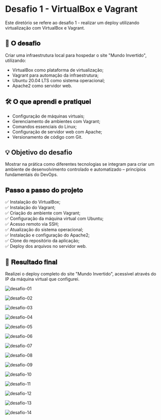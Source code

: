# Desafio 1 - VirtualBox e Vagrant

Este diretório se refere ao desafio 1 - realizar um deploy utilizando virtualização com VirtualBox e Vagrant.

## 📌 𝐎 𝐝𝐞𝐬𝐚𝐟𝐢𝐨 
Criar uma infraestrutura local para hospedar o site "Mundo Invertido", utilizando:
- VirtualBox como plataforma de virtualização;
- Vagrant para automação da infraestrutura;
- Ubuntu 20.04 LTS como sistema operacional;
- Apache2 como servidor web.

## 🛠️ 𝐎 𝐪𝐮𝐞 𝐚𝐩𝐫𝐞𝐧𝐝𝐢 𝐞 𝐩𝐫𝐚𝐭𝐢𝐪𝐮𝐞𝐢
- Configuração de máquinas virtuais;
- Gerenciamento de ambientes com Vagrant;
- Comandos essenciais do Linux;
- Configuração de servidor web com Apache;
- Versionamento de código com Git.

## 💡 Objetivo do desafio
Mostrar na prática como diferentes tecnologias se integram para criar um ambiente de desenvolvimento controlado e automatizado – princípios fundamentais do DevOps.

## 𝐏𝐚𝐬𝐬𝐨 𝐚 𝐩𝐚𝐬𝐬𝐨 𝐝𝐨 𝐩𝐫𝐨𝐣𝐞𝐭𝐨
✅ Instalação do VirtualBox;  
✅ Instalação do Vagrant;  
✅ Criação do ambiente com Vagrant;  
✅ Configuração da máquina virtual com Ubuntu;  
✅ Acesso remoto via SSH;  
✅ Atualização do sistema operacional;  
✅ Instalação e configuração do Apache2;  
✅ Clone do repositório da aplicação;  
✅ Deploy dos arquivos no servidor web.  

## 🎯 𝐑𝐞𝐬𝐮𝐥𝐭𝐚𝐝𝐨 𝐟𝐢𝐧𝐚𝐥 
Realizei o deploy completo do site "Mundo Invertido", acessível através do IP da máquina virtual que configurei.

![desafio-01](https://github.com/user-attachments/assets/10fb36be-ed08-4564-b51a-7741a38bf1e9)

![desafio-02](https://github.com/user-attachments/assets/f6e1cae1-d15a-48b8-85f9-d0292b6251e3)

![desafio-03](https://github.com/user-attachments/assets/e6c10d01-3b5c-4432-99e7-0b2bca626a74)

![desafio-04](https://github.com/user-attachments/assets/e9b4f920-3df8-4593-9731-aef2082ea2f5)

![desafio-05](https://github.com/user-attachments/assets/a56ec149-4dd4-4029-b571-fbff593a8802)

![desafio-06](https://github.com/user-attachments/assets/31f39c6f-512a-429c-a401-ca762563fa45)

![desafio-07](https://github.com/user-attachments/assets/ea2270d0-080b-413b-8db5-6f71d17931db)

![desafio-08](https://github.com/user-attachments/assets/13126a2f-42f3-4d64-a7cb-78ed3b1ec98e)

![desafio-09](https://github.com/user-attachments/assets/7e069ba6-ef6f-4eee-acc0-94ab5caab44d)

![desafio-10](https://github.com/user-attachments/assets/0fcf67a7-3abe-4aa4-99dc-9261dde3d5bf)

![desafio-11](https://github.com/user-attachments/assets/701eae6b-9cb3-4319-8f37-86b979caf47d)

![desafio-12](https://github.com/user-attachments/assets/e9a66757-3c05-48f6-819d-17e50874af02)

![desafio-13](https://github.com/user-attachments/assets/3d4ea06f-f42c-4603-86b3-af88a1eff2d8)

![desafio-14](https://github.com/user-attachments/assets/a1f6850d-2ffa-4342-a72c-7e40e5ff38fb)
